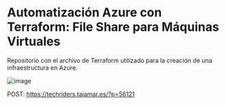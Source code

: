 # Automatización Azure con Terraform: File Share para Máquinas Virtuales

Repositorio con el archivo de Terraform utilizado para la creación de una infraestructura en Azure.

![image](https://github.com/Andres-paredes-fernandez/Automatizacion-Azure-con-Terraform-File-Share-para-Maquinas-Virtuales/assets/99333953/d8efa3d8-8db7-4f95-85aa-bb998fd222df)


POST: https://techriders.tajamar.es/?p=56121
